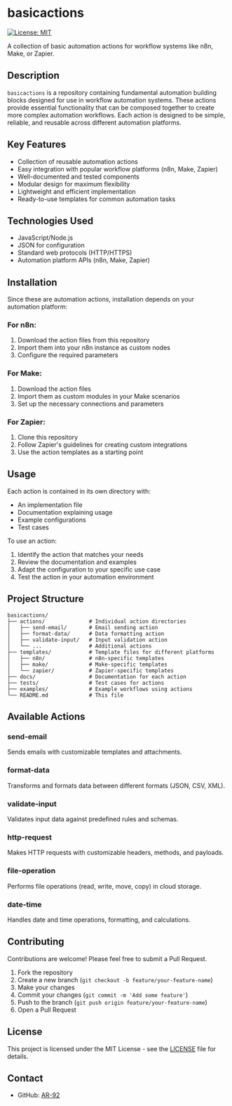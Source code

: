 # basicactions

[![License: MIT](https://img.shields.io/badge/License-MIT-yellow.svg)](https://opensource.org/licenses/MIT)

A collection of basic automation actions for workflow systems like n8n, Make, or Zapier.

## Description

`basicactions` is a repository containing fundamental automation building blocks designed for use in workflow automation systems. These actions provide essential functionality that can be composed together to create more complex automation workflows. Each action is designed to be simple, reliable, and reusable across different automation platforms.

## Key Features

- Collection of reusable automation actions
- Easy integration with popular workflow platforms (n8n, Make, Zapier)
- Well-documented and tested components
- Modular design for maximum flexibility
- Lightweight and efficient implementation
- Ready-to-use templates for common automation tasks

## Technologies Used

- JavaScript/Node.js
- JSON for configuration
- Standard web protocols (HTTP/HTTPS)
- Automation platform APIs (n8n, Make, Zapier)

## Installation

Since these are automation actions, installation depends on your automation platform:

### For n8n:
1. Download the action files from this repository
2. Import them into your n8n instance as custom nodes
3. Configure the required parameters

### For Make:
1. Download the action files
2. Import them as custom modules in your Make scenarios
3. Set up the necessary connections and parameters

### For Zapier:
1. Clone this repository
2. Follow Zapier's guidelines for creating custom integrations
3. Use the action templates as a starting point

## Usage

Each action is contained in its own directory with:
- An implementation file
- Documentation explaining usage
- Example configurations
- Test cases

To use an action:
1. Identify the action that matches your needs
2. Review the documentation and examples
3. Adapt the configuration to your specific use case
4. Test the action in your automation environment

## Project Structure

```
basicactions/
├── actions/              # Individual action directories
│   ├── send-email/       # Email sending action
│   ├── format-data/      # Data formatting action
│   ├── validate-input/   # Input validation action
│   └── ...               # Additional actions
├── templates/            # Template files for different platforms
│   ├── n8n/              # n8n-specific templates
│   ├── make/             # Make-specific templates
│   └── zapier/           # Zapier-specific templates
├── docs/                 # Documentation for each action
├── tests/                # Test cases for actions
├── examples/             # Example workflows using actions
└── README.md             # This file
```

## Available Actions

### send-email
Sends emails with customizable templates and attachments.

### format-data
Transforms and formats data between different formats (JSON, CSV, XML).

### validate-input
Validates input data against predefined rules and schemas.

### http-request
Makes HTTP requests with customizable headers, methods, and payloads.

### file-operation
Performs file operations (read, write, move, copy) in cloud storage.

### date-time
Handles date and time operations, formatting, and calculations.

## Contributing

Contributions are welcome! Please feel free to submit a Pull Request.

1. Fork the repository
2. Create a new branch (`git checkout -b feature/your-feature-name`)
3. Make your changes
4. Commit your changes (`git commit -m 'Add some feature'`)
5. Push to the branch (`git push origin feature/your-feature-name`)
6. Open a Pull Request

## License

This project is licensed under the MIT License - see the [LICENSE](LICENSE) file for details.

## Contact

- GitHub: [AR-92](https://github.com/AR-92)